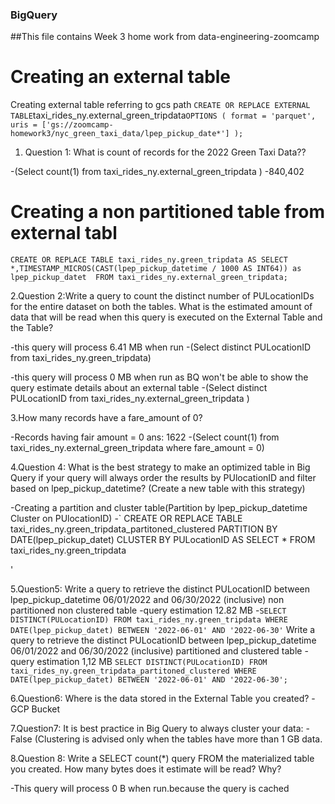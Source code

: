 ### BigQuery

##This file contains Week 3 home work from data-engineering-zoomcamp

# Creating an external table
Creating external table referring to gcs path
`
CREATE OR REPLACE EXTERNAL TABLE `taxi_rides_ny.external_green_tripdata`
OPTIONS (
  format = 'parquet',
  uris = ['gs://zoomcamp-homework3/nyc_green_taxi_data/lpep_pickup_date*']
);
`

1. Question 1: What is count of records for the 2022 Green Taxi Data??
   
-(Select count(1) from taxi_rides_ny.external_green_tripdata )
-840,402

# Creating  a non partitioned table from external tabl
`
CREATE OR REPLACE TABLE taxi_rides_ny.green_tripdata AS
SELECT *,TIMESTAMP_MICROS(CAST(lpep_pickup_datetime / 1000 AS INT64)) as lpep_pickup_datet  FROM taxi_rides_ny.external_green_tripdata;
`

2.Question 2:Write a query to count the distinct number of PULocationIDs for the entire dataset on both the tables.
What is the estimated amount of data that will be read when this query is executed on the External Table and the Table?

-this query will process 6.41 MB when run
-(Select distinct PULocationID from taxi_rides_ny.green_tripdata) 

-this query will process 0 MB when run as BQ won't be able to show the query estimate details  about an external table
-(Select distinct PULocationID from taxi_rides_ny.external_green_tripdata )

3.How many records have a fare_amount of 0?

-Records having fair amount = 0 ans: 1622
-(Select count(1) from taxi_rides_ny.external_green_tripdata where fare_amount = 0)

4.Question 4:
What is the best strategy to make an optimized table in Big Query if your query will always order the results by PUlocationID and filter based on lpep_pickup_datetime? (Create a new table with this strategy)

-Creating a partition and cluster table(Partition by lpep_pickup_datetime Cluster on PUlocationID)
-`
CREATE OR REPLACE TABLE taxi_rides_ny.green_tripdata_partitoned_clustered
PARTITION BY DATE(lpep_pickup_datet)
CLUSTER BY PULocationID AS
SELECT * FROM taxi_rides_ny.green_tripdata

'

5.Question5:
Write a query to retrieve the distinct PULocationID between lpep_pickup_datetime 06/01/2022 and 06/30/2022 (inclusive)
non partitioned non clustered table
-query estimation 12.82 MB 
-`
SELECT DISTINCT(PULocationID)
FROM taxi_rides_ny.green_tripdata
WHERE DATE(lpep_pickup_datet) BETWEEN '2022-06-01' AND '2022-06-30'
`
Write a query to retrieve the distinct PULocationID between lpep_pickup_datetime 06/01/2022 and 06/30/2022 (inclusive)
partitioned and clustered table
-query estimation 1,12 MB 
`
SELECT DISTINCT(PULocationID)
FROM taxi_rides_ny.green_tripdata_partitoned_clustered
WHERE DATE(lpep_pickup_datet) BETWEEN '2022-06-01' AND '2022-06-30';
`

6.Question6:
Where is the data stored in the External Table you created?
-GCP Bucket

7.Question7:
It is best practice in Big Query to always cluster your data:
-False (Clustering is advised only when the tables have more than 1 GB data.

8.Question 8:
Write a SELECT count(*) query FROM the materialized table you created. How many bytes does it estimate will be read? Why?

-This query will process 0 B when run.because the query is cached 


